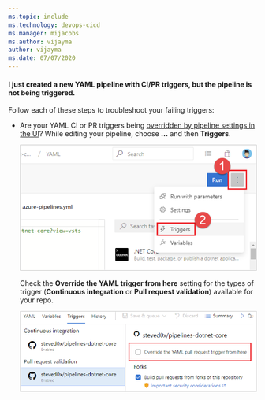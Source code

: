 ```yaml
---
ms.topic: include
ms.technology: devops-cicd
ms.manager: mijacobs
ms.author: vijayma
author: vijayma
ms.date: 07/07/2020
---
```


#### I just created a new YAML pipeline with CI/PR triggers, but the pipeline is not being triggered.

Follow each of these steps to troubleshoot your failing triggers:

* Are your YAML CI or PR triggers being [overridden by pipeline settings in the UI](../../troubleshooting/troubleshooting.md#overridden-yaml-trigger-setting)? While editing your pipeline, choose **...** and then **Triggers**.

  ![Pipeline settings UI.](../media/pipelines-options-for-git/yaml-pipeline-git-options-menu.png)

  Check the **Override the YAML trigger from here** setting for the types of trigger (**Continuous integration** or **Pull request validation**) available for your repo.

  ![Override YAML trigger from here.](../media/pipelines-options-for-git/yaml-pipeline-override-trigger.png)

